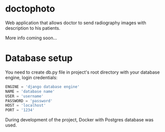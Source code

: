 # doctophoto
Web application that allows doctor to send radiography images with description to his patients.

More info coming soon...

# Database setup
You need to create db.py file in project's root directory with your database engine, login credentials:
```python
ENGINE = 'django database engine'
NAME = 'database name'
USER = 'username'
PASSWORD = 'password'
HOST = 'localhost'
PORT = '1234'
```
During development of the project, Docker with Postgres database was used.